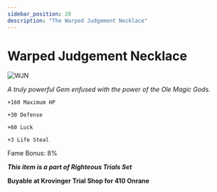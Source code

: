 ```yaml
---
sidebar_position: 28
description: "The Warped Judgement Necklace"
---
```


# Warped Judgement Necklace

![WJN](https://vwiki.valorserver.com/api/item/picture/warped%20judgement%20necklace)

<i>A truly powerful Gem enfused with the power of the Ole Magic Gods.</i>

    +160 Maximum HP
    
    +30 Defense
    
    +60 Luck
    
    +3 Life Steal
    
Fame Bonus: 8%

***This item is a part of Righteous Trials Set***

**Buyable at Krovinger Trial Shop for 410 Onrane**
